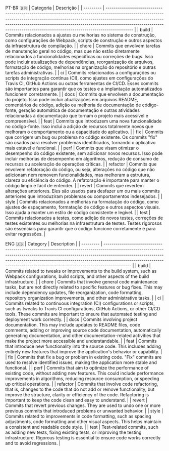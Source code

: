 PT-BR 🇧🇷
| Categoria | Descrição                                                                                                                                                                                                                                                                                                                             |
| --------- | ------------------------------------------------------------------------------------------------------------------------------------------------------------------------------------------------------------------------------------------------------------------------------------------------------------------------------------- |
| build     | Commits relacionados a ajustes ou melhorias no sistema de construção, como configurações de Webpack, scripts de construção e outros aspectos da infraestrutura de compilação.                                                                                                                                                         |
| chore     | Commits que envolvem tarefas de manutenção geral no código, mas que não estão diretamente relacionados a funcionalidades específicas ou correções de bugs. Isso pode incluir atualizações de dependências, reorganização de arquivos, formatação de código, melhorias na organização do repositório e outras tarefas administrativas. |
| ci        | Commits relacionados a configurações ou scripts de integração contínua (CI), como ajustes em configurações do Travis CI, GitHub Actions ou outras ferramentas de CI/CD. Esses commits são importantes para garantir que os testes e a implantação automatizados funcionem corretamente.                                               |
| docs      | Commits que envolvem a documentação do projeto. Isso pode incluir atualizações em arquivos README, comentários de código, adição ou melhoria de documentação de código-fonte, geração automática de documentação e outras atividades relacionadas à documentação que tornam o projeto mais acessível e compreensível.                 |
| feat      | Commits que introduzem uma nova funcionalidade no código-fonte. Isso inclui a adição de recursos totalmente novos que melhoram o comportamento ou a capacidade do aplicativo.                                                                                                                                                         |
| fix       | Commits que corrigem um bug ou problema no código existente. Os commits "fix" são usados para resolver problemas identificados, tornando o aplicativo mais estável e funcional.                                                                                                                                                       |
| perf      | Commits que visam otimizar o desempenho do código existente, sem adicionar novos recursos. Isso pode incluir melhorias de desempenho em algoritmos, redução de consumo de recursos ou aceleração de operações críticas.                                                                                                               |
| refactor  | Commits que envolvem refatoração do código, ou seja, alterações no código que não adicionam nem removem funcionalidades, mas melhoram a estrutura, clareza ou eficiência do código. A refatoração é importante para manter o código limpo e fácil de entender.                                                                        |
| revert    | Commits que revertem alterações anteriores. Eles são usados para desfazer um ou mais commits anteriores que introduziram problemas ou comportamentos indesejados.                                                                                                                                                                     |
| style     | Commits relacionados a melhorias na formatação do código, como ajustes de espaçamento, formatação de código e outros aspectos visuais. Isso ajuda a manter um estilo de código consistente e legível.                                                                                                                                 |
| test      | Commits relacionados a testes, como adição de novos testes, correções de testes existentes ou melhorias na infraestrutura de testes. Testes rigorosos são essenciais para garantir que o código funcione corretamente e para evitar regressões.                                                                                       |

ENG 🇺🇸
| Category | Description                                                                                                                                                                                                                                                                                                                             |
| --------- | ------------------------------------------------------------------------------------------------------------------------------------------------------------------------------------------------------------------------------------------------------------------------------------------------------------------------------------- |
| build     | Commits related to tweaks or improvements to the build system, such as Webpack configurations, build scripts, and other aspects of the build infrastructure.                                                                                                                                                         |
| chore     | Commits that involve general code maintenance tasks, but are not directly related to specific features or bug fixes. This may include dependency updates, file reorganization, code formatting, repository organization improvements, and other administrative tasks. |
| ci        | Commits related to continuous integration (CI) configurations or scripts, such as tweaks to Travis CI configurations, GitHub Actions, or other CI/CD tools. These commits are important to ensure that automated testing and deployment work correctly.                                               |
| docs      | Commits involving project documentation. This may include updates to README files, code comments, adding or improving source code documentation, automatically generating documentation, and other documentation-related activities that make the project more accessible and understandable.                 |
| feat      | Commits that introduce new functionality into the source code. This includes adding entirely new features that improve the application's behavior or capability.                                                                                                                                                         |
| fix       | Commits that fix a bug or problem in existing code. "Fix" commits are used to resolve identified issues, making the application more stable and functional.                                                                                                                                                       |
| perf      | Commits that aim to optimize the performance of existing code, without adding new features. This could include performance improvements in algorithms, reducing resource consumption, or speeding up critical operations.                                                                                                               |
| refactor  | Commits that involve code refactoring, that is, changes to the code that do not add or remove functionality, but improve the structure, clarity or efficiency of the code. Refactoring is important to keep the code clean and easy to understand.                                                                        |
| revert    | Commits that revert previous changes. They are used to undo one or more previous commits that introduced problems or unwanted behavior.                                                                                                                                                                     |
| style     | Commits related to improvements in code formatting, such as spacing adjustments, code formatting and other visual aspects. This helps maintain a consistent and readable code style.                                                                                                                                 |
| test      | Test-related commits, such as adding new tests, fixing existing tests, or improving the testing infrastructure. Rigorous testing is essential to ensure code works correctly and to avoid regressions.                                                                                       |

